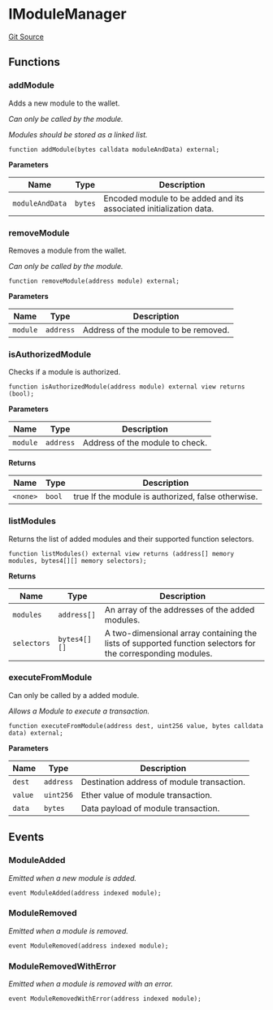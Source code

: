 # IModuleManager
[Git Source](https://github.com/TrueWallet/contracts/blob/db2e75cb332931da5fdaa38bec9e4d367be1d851/src/interfaces/IModuleManager.sol)


## Functions
### addModule

Adds a new module to the wallet.

*Can only be called by the module.*

*Modules should be stored as a linked list.*


```solidity
function addModule(bytes calldata moduleAndData) external;
```
**Parameters**

|Name|Type|Description|
|----|----|-----------|
|`moduleAndData`|`bytes`|Encoded module to be added and its associated initialization data.|


### removeModule

Removes a module from the wallet.

*Can only be called by the module.*


```solidity
function removeModule(address module) external;
```
**Parameters**

|Name|Type|Description|
|----|----|-----------|
|`module`|`address`|Address of the module to be removed.|


### isAuthorizedModule

Checks if a module is authorized.


```solidity
function isAuthorizedModule(address module) external view returns (bool);
```
**Parameters**

|Name|Type|Description|
|----|----|-----------|
|`module`|`address`|Address of the module to check.|

**Returns**

|Name|Type|Description|
|----|----|-----------|
|`<none>`|`bool`|true If the module is authorized, false otherwise.|


### listModules

Returns the list of added modules and their supported function selectors.


```solidity
function listModules() external view returns (address[] memory modules, bytes4[][] memory selectors);
```
**Returns**

|Name|Type|Description|
|----|----|-----------|
|`modules`|`address[]`|An array of the addresses of the added modules.|
|`selectors`|`bytes4[][]`|A two-dimensional array containing the lists of supported function selectors for the corresponding modules.|


### executeFromModule

Can only be called by a added module.

*Allows a Module to execute a transaction.*


```solidity
function executeFromModule(address dest, uint256 value, bytes calldata data) external;
```
**Parameters**

|Name|Type|Description|
|----|----|-----------|
|`dest`|`address`|Destination address of module transaction.|
|`value`|`uint256`|Ether value of module transaction.|
|`data`|`bytes`|Data payload of module transaction.|


## Events
### ModuleAdded
*Emitted when a new module is added.*


```solidity
event ModuleAdded(address indexed module);
```

### ModuleRemoved
*Emitted when a module is removed.*


```solidity
event ModuleRemoved(address indexed module);
```

### ModuleRemovedWithError
*Emitted when a module is removed with an error.*


```solidity
event ModuleRemovedWithError(address indexed module);
```

